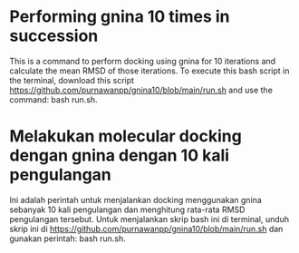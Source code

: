 # Performing gnina 10 times in succession
This is a command to perform docking using gnina for 10 iterations and calculate the mean RMSD of those iterations. To execute this bash script in the terminal, download this script https://github.com/purnawanpp/gnina10/blob/main/run.sh and use the command: bash run.sh.

# Melakukan molecular docking dengan gnina dengan 10 kali pengulangan
Ini adalah perintah untuk menjalankan docking menggunakan gnina sebanyak 10 kali pengulangan dan menghitung rata-rata RMSD pengulangan tersebut. Untuk menjalankan skrip bash ini di terminal, unduh skrip ini di https://github.com/purnawanpp/gnina10/blob/main/run.sh dan gunakan perintah: bash run.sh.

